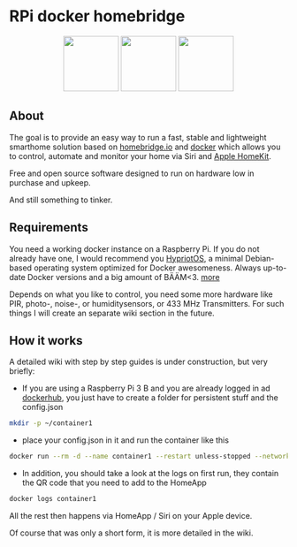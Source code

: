 # RPi docker homebridge 


<p align="center">
         <img src="https://upload.wikimedia.org/wikipedia/commons/4/45/Rasp_turn_around.gif" height="100">
         <img src="https://upload.wikimedia.org/wikipedia/commons/archive/7/79/20140516082706%21Docker_%28container_engine%29_logo.png" height="100">
         <img src="https://cl.ly/99e68ac49cef/Logo2x.png" height="100">
</p>

## About 
The goal is to provide an easy way to run a fast, stable and lightweight smarthome solution based on [homebridge.io](https://github.com/nfarina/homebridge) and [docker](https://www.docker.com/) which allows you to control, automate and monitor your home via Siri and [Apple HomeKit](https://www.apple.com/ios/home/).

Free and open source software designed to run on hardware low in purchase and upkeep. 

And still something to tinker. 

## Requirements 

You need a working docker instance on a Raspberry Pi. If you do not already have one, I would recommend you [HypriotOS](https://blog.hypriot.com/about/), a minimal Debian-based operating system optimized for Docker awesomeness. Always up-to-date Docker versions and a big amount of BÄÄM<3. [more](https://github.com/kimdiallo/RPi-docker-homebridge/wiki/Getting-started#the-operating-system) 

Depends on what you like to control, you need some more hardware like PIR, photo-, noise-, or  humiditysensors, or 433 MHz Transmitters. For such things I will create an separate wiki section in the future.   

## How it works 

A detailed wiki with step by step guides is under construction, but very briefly:

 * If you are using a Raspberry Pi 3 B and you are already logged in ad [dockerhub](https://hub.docker.com), you just have to create a folder for persistent stuff and the config.json 
```bash
mkdir -p ~/container1 
```
 
 * place your config.json in it and run the container like this
 ```bash
 docker run --rm -d --name container1 --restart unless-stopped --network host --device /dev/ttyAMA0:/dev/ttyAMA0 --device /dev/mem:/dev/mem --privileged -v ~/container1:/root/.homebridge kimdiallo/homebridge:latest 
 ```

 * In addition, you should take a look at the logs on first run, they contain the QR code that you need to add to the HomeApp 
```bash
docker logs container1
```

All the rest then happens via HomeApp / Siri on your Apple device. 


Of course that was only a short form, it is more detailed in the wiki.



